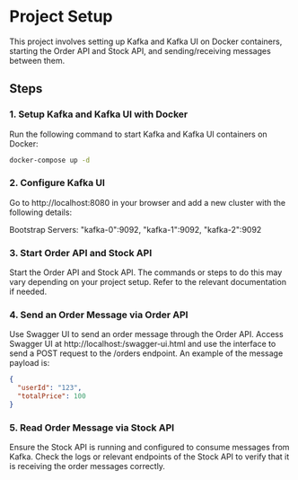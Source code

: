 # Project Setup

This project involves setting up Kafka and Kafka UI on Docker containers, starting the Order API and Stock API, and sending/receiving messages between them.

## Steps

### 1. Setup Kafka and Kafka UI with Docker

Run the following command to start Kafka and Kafka UI containers on Docker:

```bash
docker-compose up -d
```
### 2. Configure Kafka UI
Go to http://localhost:8080 in your browser and add a new cluster with the following details:

Bootstrap Servers: "kafka-0":9092, "kafka-1":9092, "kafka-2":9092
### 3. Start Order API and Stock API
Start the Order API and Stock API. The commands or steps to do this may vary depending on your project setup. Refer to the relevant documentation if needed.

### 4. Send an Order Message via Order API
Use Swagger UI to send an order message through the Order API. Access Swagger UI at http://localhost:<order-api-port>/swagger-ui.html and use the interface to send a POST request to the /orders endpoint. An example of the message payload is:

```json
{
  "userId": "123",
  "totalPrice": 100
}
```
### 5. Read Order Message via Stock API
Ensure the Stock API is running and configured to consume messages from Kafka. Check the logs or relevant endpoints of the Stock API to verify that it is receiving the order messages correctly.
